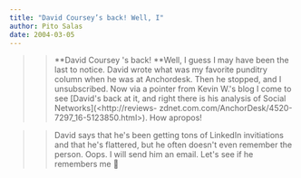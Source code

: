 ```yaml
---
title: "David Coursey’s back! Well, I"
author: Pito Salas
date: 2004-03-05
---
```



>>

>> **David Coursey 's back! **Well, I guess I may have been the last to
notice. David wrote what was my favorite punditry column when he was at
Anchordesk. Then he stopped, and I unsubscribed. Now via a pointer from Kevin
W.'s blog I come to see [David's back at it, and right there is his analysis
of Social Networks](<http://reviews-
zdnet.com.com/AnchorDesk/4520-7297_16-5123850.html>). How apropos!

>>

>>  
>
>>

>> David says that he's been getting tons of LinkedIn invitiations and that
he's flattered, but he often doesn't even remember the person. Oops. I will
send him an email. Let's see if he remembers me 🙂


